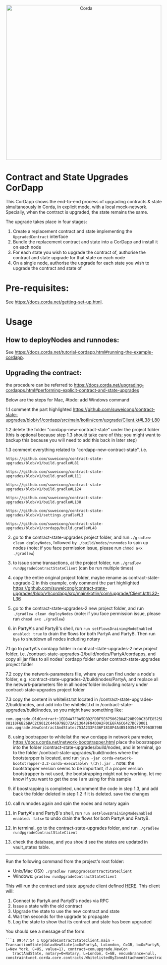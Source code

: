 <p align="center">
  <img src="https://www.corda.net/wp-content/uploads/2016/11/fg005_corda_b.png" alt="Corda" width="500">
</p>

# Contract and State Upgrades CorDapp

This CorDapp shows the end-to-end process of upgrading contracts & state simultaneously in Corda, in explicit mode, with a local mock-network. Specially, when the contract is upgraded, the state remains the same. 

The upgrade takes place in four stages:

1. Create a replacement contract and state implementing the `UpgradedContract` interface
2. Bundle the replacement contract and state into a CorDapp and install it on each node
3. For each state you wish to upgrade the contract of, authorise the contract and state upgrade for that state on each node
4. On a single node, authorise the upgrade for each state you wish to upgrade the contract and state of

# Pre-requisites:
  
See https://docs.corda.net/getting-set-up.html.

# Usage

## How to deployNodes and runnodes:

See https://docs.corda.net/tutorial-cordapp.html#running-the-example-cordapp.

## Upgrading the contract:

the procedure can be referred to https://docs.corda.net/upgrading-cordapps.html#performing-explicit-contract-and-state-upgrades

Below are the steps for Mac, #todo: add Windows command

1.1 comment the part highlighted https://github.com/suweicong/contract-state-upgrades/blob/v1/cordapp/src/main/kotlin/com/upgrade/Client.kt#L38-L80
  
1.2 delete the folder "cordapp-new-contract-state" under the project folder (this is optional because step 1.3 should take care of this; you might want to backup this because you will need to add this back in later step)

1.3 comment everything related to "cordapp-new-contract-state", i.e. 
	
	https://github.com/suweicong/contract-state-upgrades/blob/v1/build.gradle#L81

	https://github.com/suweicong/contract-state-upgrades/blob/v1/build.gradle#L111

	https://github.com/suweicong/contract-state-upgrades/blob/v1/build.gradle#L124

	https://github.com/suweicong/contract-state-upgrades/blob/v1/build.gradle#L138

	https://github.com/suweicong/contract-state-upgrades/blob/v1/settings.gradle#L3

	https://github.com/suweicong/contract-state-upgrades/blob/v1/cordapp/build.gradle#L48
 
2. go to the contract-state-upgrades project folder, and run `./gradlew clean deployNodes`, followed by `./build/nodes/runnodes` to spin up nodes
(note: if you face permission issue, please run `chmod a+x ./gradlew`)

3. to issue some transactions, at the project folder, run `./gradlew runUpgradeContractStateClient` (can be run multiple times)

4. copy the entire original project folder, maybe rename as contract-state-upgrade-2 in this example, only comment the part highlighted https://github.com/suweicong/contract-state-upgrades/blob/v1/cordapp/src/main/kotlin/com/upgrade/Client.kt#L32-L36

5. go to the contract-state-upgrades-2 new project folder, and run `./gradlew clean deployNodes`
(note: if you face permission issue, please run `chmod a+x ./gradlew`) 

6. in PartyA's and PartyB's shell, run `run setFlowsDrainingModeEnabled enabled: true` to drain the flows for both PartyA and PartyB. Then run `bye` to shutdown all nodes including notary 

7.1 go to partyA's cordapp folder in contract-state-upgrades-2 new project folder, i.e. /contract-state-upgrades-2/build/nodes/PartyA/cordapps, and copy all jar files to all nodes' cordapp folder under contract-state-upgrades project folder

7.2 copy the network-parameters file, where you can find under a node's folder, e.g. /contract-state-upgrades-2/build/nodes/PartyA, and replace all the network-parameters file in all nodes'folder including notary under contract-state-upgrades project folder

7.3 copy the content in whitelist.txt located in /contract-state-upgrades-2/build/nodes, and add into the whitelist.txt in /contract-state-upgrades/build/nodes, so you might have something like:

	com.upgrade.OldContract:1EDB4A7F8A5DBD2FDBF5E675062B84E20B990C3BFE8525DB3C7936D9B06D788D, 08110F6B26BAC2C9012C446979B372A213048F94DDA2F0CE6FA6C6427DC7D001
	com.upgrade.NewContractAndState:753A233F436F1818F4A4B510354F573963B79BE29E8D459B979641AAD7AEEB96

8. using bootrapper to whitelist the new cordapp in network parameter, https://docs.corda.net/network-bootstrapper.html
 place the boostrapper into the folder /contract-state-upgrades/build/nodes, and in terminal, go to the folder /contract-state-upgrades/build/nodes where the bootstarpper is located, and run `java -jar corda-network-bootstrapper-3.2-corda-executable\ \(2\).jar .`
  note: the bootstrapper version seems to be important, if a proper version bootstrapper is not used, the bootstrapping might not be working. let me know if you want to get the one i am using for this sample

9. if boostrapping is completed, uncomment the code in step 1.3, and add back the folder deleted in step 1.2 if it is deleted. save the changes

10. call runnodes again and spin the nodes and notary again

11. in PartyA's and PartyB's shell, run `run setFlowsDrainingModeEnabled enabled: false` to undo drain the flows for both PartyA and PartyB.

12. in terminal, go to the contract-state-upgrades folder, and run `./gradlew runUpgradeContractStateClient`

13. check the database, and you should see the states are updated in vault_states table.

----------------------------------------------------------------------------------------------------

Run the following command from the project's root folder:

* Unix/Mac OSX: `./gradlew runUpgradeContractStateClient`
* Windows: `gradlew runUpgradeContractStateClient`

This will run the contract and state upgrade client defined [HERE](https://github.com/amolpednekar/contract-state-upgrades/blob/master/cordapp/src/main/kotlin/com/upgrade/Client.kt). This
client will:

1. Connect to PartyA and PartyB's nodes via RPC
2. Issue a state with the old contract
3. Upgrade the state to use the new contract and state
4. Wait ten seconds for the upgrade to propagate
5. Log the state to show that its contract and state has been upgraded

You should see a message of the form:

    ```I 09:47:54 1 UpgradeContractStateClient.main - TransactionState(data=NewState(a=O=PartyA, L=London, C=GB, b=O=PartyB, L=New York, C=US, value=1), contract=com.upgrade.NewCon
       tractAndState, notary=O=Notary, L=London, C=GB, encumbrance=null, constraint=net.corda.core.contracts.WhitelistedByZoneAttachmentConstraint@649b5891)```
